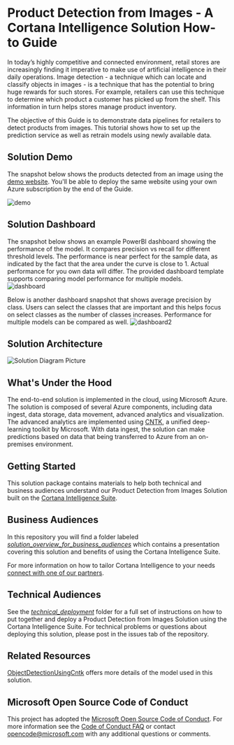 # Product Detection from Images - A Cortana Intelligence Solution How-to Guide

In today’s highly competitive and connected environment, retail stores are increasingly finding it imperative to make use of artificial intelligence in their daily operations. Image detection - a technique which can locate and classify objects in images - is a technique that has the potential to bring huge rewards for such stores. For example, retailers can use this technique to determine which product a customer has picked up from the shelf. This information in turn helps stores manage product inventory.

The objective of this Guide is to demonstrate data pipelines for retailers to detect products from images.  This tutorial shows how to set up the prediction service as well as retrain models using newly available data.

## Solution Demo
The snapshot below shows the products detected from an image using the [demo website](http://demoimage.azurewebsites.net/). You'll be able to deploy the same website using your own Azure subscription by the end of the Guide.

![demo](https://cloud.githubusercontent.com/assets/9322661/25716462/1c50db4e-30cd-11e7-89e1-208dad46b4c6.PNG)

## Solution Dashboard

The snapshot below shows an example PowerBI dashboard showing the performance of the model. It compares precision vs recall for different threshold levels. The performance is near perfect for the sample data, as indicated by the fact that the area under the curve is close to 1. Actual performance for you own data will differ. The provided dashboard template supports comparing model performance for multiple models.  
![dashboard](https://cloud.githubusercontent.com/assets/9322661/25718651/d99fdb12-30d4-11e7-9b71-ab83b4adfc36.PNG)

Below is another dashboard snapshot that shows average precision by class. Users can select the classes that are important and this helps focus on select classes as  the number of classes increases. Performance for multiple models can be compared as well.
![dashboard2](https://cloud.githubusercontent.com/assets/9322661/25718065/bb6a6dd0-30d2-11e7-8cc3-30bc9d5e74ef.PNG)

## Solution Architecture

![Solution Diagram Picture](https://cloud.githubusercontent.com/assets/9322661/24459697/2caf4612-146a-11e7-97e7-3b628cd7f760.PNG)

## What's Under the Hood

The end-to-end solution is implemented in the cloud, using Microsoft Azure. The solution is composed of several Azure components, including data ingest, data storage, data movement, advanced analytics and visualization. The advanced analytics are implemented using [CNTK](https://github.com/Microsoft/CNTK/wiki), a unified deep-learning toolkit by Microsoft. With data ingest, the solution can make predictions based on data that being transferred to Azure from an on-premises environment.

## Getting Started

This solution package contains materials to help both technical and business audiences understand our Product Detection from Images Solution built on the [Cortana Intelligence Suite](https://www.microsoft.com/en-us/server-cloud/cortana-intelligence-suite/Overview.aspx).

## Business Audiences

In this repository you will find a folder labeled [*solution_overview_for_business_audiences*](https://github.com/Azure/cortana-intelligence-product-detection-from-images/tree/master/solution_overview_for_business_audiences) which contains a presentation covering this solution and benefits of using the Cortana Intelligence Suite.

For more information on how to tailor Cortana Intelligence to your needs [connect with one of our partners](http://aka.ms/CISFindPartner).

## Technical Audiences

See the [*technical_deployment*](https://github.com/Azure/cortana-intelligence-product-detection-from-images/tree/master/technical_deployment) folder for a full set of instructions on how to put together and deploy a Product Detection from Images Solution using the Cortana Intelligence Suite. For technical problems or questions about deploying this solution, please post in the issues tab of the repository.

## Related Resources
[ObjectDetectionUsingCntk](https://github.com/Azure/ObjectDetectionUsingCntk) offers more details of the model used in this solution.

## Microsoft Open Source Code of Conduct

This project has adopted the [Microsoft Open Source Code of Conduct](https://opensource.microsoft.com/codeofconduct/). For more information see the [Code of Conduct FAQ](https://opensource.microsoft.com/codeofconduct/faq/) or contact [opencode@microsoft.com](mailto:opencode@microsoft.com) with any additional questions or comments.
